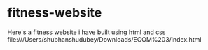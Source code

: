 # fitness-website
Here's a fitness website i have built using html and css
file:///Users/shubhanshudubey/Downloads/ECOM%203/index.html
